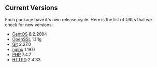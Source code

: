 Current Versions
-----------------

Each package have it's own release cycle. Here is the list of URLs that we check for new versions:

* [CentOS](https://wiki.centos.org/Manuals/ReleaseNotes) 8.2.2004
* [OpenSSL](https://github.com/openssl/openssl/releases) 1.1.1g
* [Git](https://github.com/git/git/releases) 2.27.0
* [nginx](https://nginx.org/en/download.html) 1.19.0
* [PHP](https://github.com/php/php-src/releases) 7.4.7
* [HTTPD](https://github.com/apache/httpd/releases) 2.4.33
